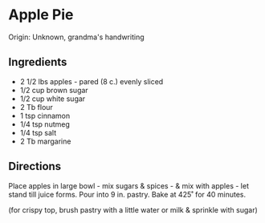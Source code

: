 # Apple Pie

Origin: Unknown, grandma's handwriting

## Ingredients

- 2 1/2 lbs apples - pared (8 c.) evenly sliced
- 1/2 cup brown sugar
- 1/2 cup white sugar
- 2 Tb flour
- 1 tsp cinnamon
- 1/4 tsp nutmeg
- 1/4 tsp salt
- 2 Tb margarine

## Directions

Place apples in large bowl - mix sugars & spices - & mix with apples - let stand till juice forms. Pour into 9 in. pastry. Bake at 425˚ for 40 minutes.

(for crispy top, brush pastry with a little water or milk & sprinkle with sugar)